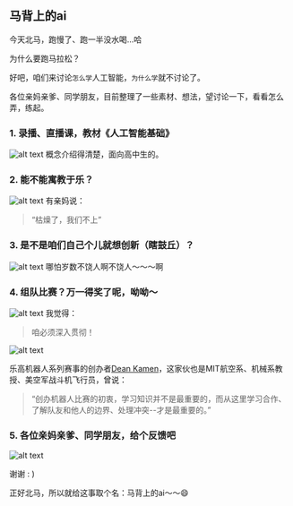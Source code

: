 [//]: # (Image References)

[image1]: ./images/人工智能基础.jpg
[image2]: ./images/game.jpg
[image3]: ./images/innovators.jpg
[image4]: ./images/vote.jpg
[image5]: ./images/比赛01.jpg
[image6]: ./images/比赛02.jpg


## 马背上的ai

今天北马，跑慢了、跑一半没水喝...哈

为什么要跑马拉松？

好吧，咱们来讨论`怎么学`人工智能，`为什么学`就不讨论了。

各位亲妈亲爹、同学朋友，目前整理了一些素材、想法，望讨论一下，看看怎么弄，练起。

### 1. 录播、直播课，教材《人工智能基础》
![alt text][image1]
概念介绍得清楚，面向高中生的。

### 2. 能不能寓教于乐？
![alt text][image2]
有亲妈说：
> “枯燥了，我们不上”

### 3. 是不是咱们自己个儿就想创新（瞎鼓丘）？
![alt text][image3]
哪怕岁数不饶人啊不饶人～～～啊

### 4. 组队比赛？万一得奖了呢，呦呦～
![alt text][image5]
我觉得：
> 咱必须深入贯彻！

![alt text][image6]

乐高机器人系列赛事的创办者[Dean Kamen](https://en.wikipedia.org/wiki/Dean_Kamen)，这家伙也是MIT航空系、机械系教授、美空军战斗机飞行员，曾说：
> “创办机器人比赛的初衷，学习知识并不是最重要的，而从这里学习合作、了解队友和他人的边界、处理冲突--才是最重要的。”

### 5. 各位亲妈亲爹、同学朋友，给个反馈吧
![alt text][image4]

谢谢 : )

正好北马，所以就给这事取个名：马背上的ai～～😄

